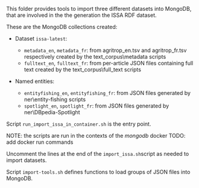 This folder provides tools to import three different datasets into MongoDB, that are involved in the the generation the ISSA RDF dataset.

These are the MongoDB collections created:

- Dataset `issa-latest`:
    - `metadata_en`, `metadata_fr`: from agritrop_en.tsv and agritrop_fr.tsv respectively created by the text_corpus\metadata scripts 
    - `fulltext_en`, `fulltext_fr`: from per-article JSON files containing full text created by the text_corpus\full_text scripts 

- Named entities:
    - `entityfishing_en`, `entityfishing_fr`: from JSON files generated by ner\entity-fishing scripts
    - `spotlight_en`, `spotlight_fr`: from JSON files generated by ner\DBpedia-Spotlight

Script `run_import_issa_in_container.sh` is the entry point. 

NOTE: the scripts are run in the contexts of the *mongodb* docker 
TODO: add docker run commands

Uncomment the lines at the end of the `import_issa.sh`script as needed to import datasets.

Script `import-tools.sh` defines functions to load groups of JSON files into MongoDB.

